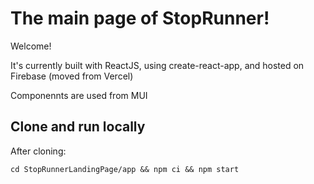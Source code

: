 # The main page of StopRunner!

Welcome!

It's currently built with ReactJS, using create-react-app, and hosted on Firebase (moved from Vercel)

Componennts are used from MUI

## Clone and run locally
After cloning:

`cd StopRunnerLandingPage/app && npm ci && npm start`